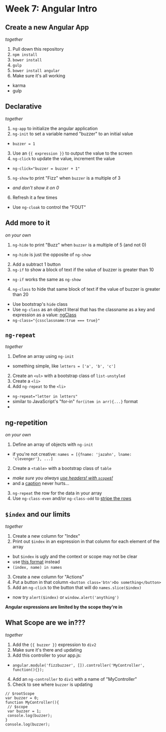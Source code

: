 # Week 7: Angular Intro

## Create a new Angular App
*together*

1. Pull down this repository
2. `npm install`
3. `bower install`
4. `gulp`
5. `bower install angular`
6. Make sure it's all working
  * karma
  * gulp

## Declarative
*together*

1. `ng-app` to initialize the angular application
2. `ng-init` to set a variable named "buzzer" to an initial value
  * `buzzer = 1`
3. Use an `{{ expression }}` to output the value to the screen
4. `ng-click` to update the value, increment the value
  * `ng-click="buzzer = buzzer + 1"`
5. `ng-show` to print "Fizz" when `buzzer` is a multiple of 3
  * *and don't show it on 0*
6. Refresh it a few times
  * Use `ng-cloak` to control the "FOUT"

## Add more to it
*on your own*

1. `ng-hide` to print "Buzz" when `buzzer` is a multiple of 5 (and not 0)
  * `ng-hide` is just the opposite of `ng-show`
2. Add a subtract 1 button
3. `ng-if` to show a block of text if the value of buzzer is greater than 10
  * `ng-if` works the same as `ng-show`
4. `ng-class` to hide that same block of text if the value of buzzer is greater than 20
  * Use bootstrap's `hide` class
  * Use `ng-class` as an object literal that has the classname as a key and expression as a value: [ngClass](https://docs.angularjs.org/api/ng/directive/ngClass)
  * `ng-class="{cssclassname:true === true}"`

## `ng-repeat`
*together*

1. Define an array using `ng-init`
  * something simple, like `letters = ['a', 'b', 'c']`
2. Create an `<ul>` with a bootstrap class of `list-unstyled`
3. Create a `<li>`
4. Add `ng-repeat` to the `<li>`
  * `ng-repeat="letter in letters"`
  * similar to JavaScript's "for-in" `for(item in arr){...}` format
  * 

## ng-repetition
*on your own*

1. Define an array of objects with `ng-init`
  * if you're not creative: `names = [{fname: 'jazahn', lname: 'clevenger'}, ...]`
2. Create a `<table>` with a bootstrap class of `table`
  * *make sure you always [use headers! with `scope`s!](http://webaim.org/techniques/tables/data#headers)*
  * and a [caption](http://webaim.org/techniques/tables/data#caption) never hurts...
3. `ng-repeat` the row for the data in your array
4. Use `ng-class-even` and/or `ng-class-odd` to [stripe the rows](https://docs.angularjs.org/api/ng/directive/ngClassEven)

## `$index` and our limits
*together*

1. Create a new column for "Index"
2. Print out `$index` in an expression in that column for each element of the array
  * but `$index` is ugly and the context or scope may not be clear
  * use [this format](https://docs.angularjs.org/api/ng/directive/ngRepeat#iterating-over-object-properties) instead
  * `(index, name) in names`
3. Create a new column for "Actions"
4. Put a button in that column `<button class='btn'>Do something</button>`
5. Add an `ng-click` to the button that will do `names.slice($index)`
  * now try `alert($index)` or `window.alert('anything')`

**Angular expressions are limited by the scope they're in**

## What Scope are we in???
*together*

1. Add the `{{ buzzer }}` expression to `div2`
2. Make sure it's there and updating
3. Add this controller to your app.js: 
  * `angular.module('fizzbuzzer', []).controller('MyController', function(){});`
4. Add an `ng-controller` to `div1` with a name of "MyController"
5. Check to see where `buzzer` is updating
```
// $rootScope
var buzzer = 0;
function MyController(){
 // $scope
 var buzzer = 1;
 console.log(buzzer);
}
console.log(buzzer);
```
